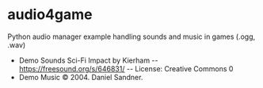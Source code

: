 # audio4game
Python audio manager example handling sounds and music in games (.ogg, .wav)

- Demo Sounds Sci-Fi Impact by Kierham -- https://freesound.org/s/646831/ -- License: Creative Commons 0
- Demo Music © 2004. Daniel Sandner. 
